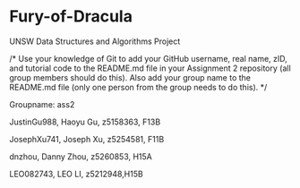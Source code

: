 # Fury-of-Dracula
UNSW Data Structures and Algorithms Project

/*
Use your knowledge of Git to add your GitHub username, real name, zID, and tutorial code to the README.md file in your Assignment 2 repository (all group members should do this). Also add your group name to the README.md file (only one person from the group needs to do this).
*/

Groupname: ass2

JustinGu988, Haoyu Gu, z5158363, F13B

JosephXu741, Joseph Xu, z5254581, F11B

dnzhou, Danny Zhou, z5260853, H15A

LEO082743, LEO LI, z5212948,H15B
